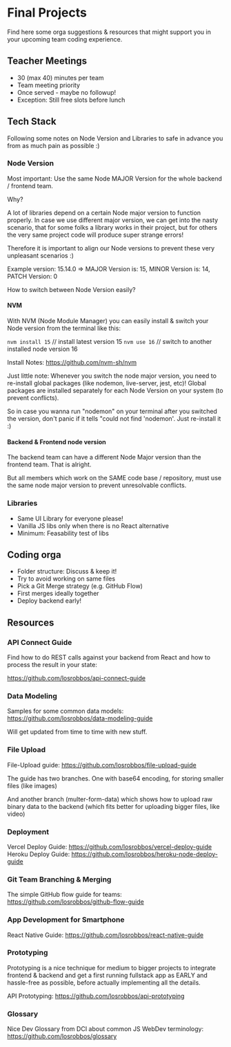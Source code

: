 # Final Projects

Find here some orga suggestions & resources that might support you in your upcoming team coding experience.

## Teacher Meetings

- 30 (max 40) minutes per team
- Team meeting priority
- Once served - maybe no followup!
- Exception: Still free slots before lunch

## Tech Stack

Following some notes on Node Version and Libraries to safe in advance you from as much pain as possible :)

### Node Version

Most important: Use the same Node MAJOR Version for the whole backend / frontend team.

Why?

A lot of libraries depend on a certain Node major version to function properly. In case we use different major version, we can get into the nasty scenario, that for some folks a library works in their project, but for others the very same project code will produce super strange errors!

Therefore it is important to align our Node versions to prevent these very unpleasant scenarios :)

Example version: 15.14.0 => MAJOR Version is: 15, MINOR Version is: 14, PATCH Version: 0 

How to switch between Node Version easily?

#### NVM

With NVM (Node Module Manager) you can easily install & switch your Node version from the terminal like this:

`nvm install 15` // install latest version 15
`nvm use 16` // switch to another installed node version 16

Install Notes: https://github.com/nvm-sh/nvm

Just little note: Whenever you switch the node major version, you need to re-install global packages (like nodemon, live-server, jest, etc)! Global packages are installed separately for each Node Version on your system (to prevent conflicts).

So in case you wanna run "nodemon" on your terminal after you switched the version, don't panic if it tells "could not find 'nodemon'. Just re-install it :)


#### Backend & Frontend node version

The backend team can have a different Node Major version than the frontend team. That is alright. 

But all members which work on the SAME code base / repository, must use the same node major version to prevent unresolvable conflicts.


### Libraries

- Same UI Library for everyone please!
- Vanilla JS libs only when there is no React alternative
- Minimum: Feasability test of libs


## Coding orga

- Folder structure: Discuss & keep it!
- Try to avoid working on same files
- Pick a Git Merge strategy (e.g. GitHub Flow)
- First merges ideally together
- Deploy backend early!


## Resources

### API Connect Guide

Find how to do REST calls against your backend from React and how to process the result in your state:

https://github.com/losrobbos/api-connect-guide

### Data Modeling 

Samples for some common data models: https://github.com/losrobbos/data-modeling-guide

Will get updated from time to time with new stuff.

### File Upload 

File-Upload guide: https://github.com/losrobbos/file-upload-guide

The guide has two branches. One with base64 encoding, for storing smaller files (like images)

And another branch (multer-form-data) which shows how to upload raw binary data to the backend (which fits better for uploading bigger files, like video)

### Deployment 

Vercel Deploy Guide: https://github.com/losrobbos/vercel-deploy-guide
Heroku Deploy Guide: https://github.com/losrobbos/heroku-node-deploy-guide

### Git Team Branching & Merging

The simple GitHub flow guide for teams: https://github.com/losrobbos/github-flow-guide

### App Development for Smartphone

React Native Guide: https://github.com/losrobbos/react-native-guide

### Prototyping

Prototyping is a nice technique for medium to bigger projects to integrate frontend & backend and get a first running fullstack app as EARLY and hassle-free as possible, before actually implementing all the details.

API Prototyping: https://github.com/losrobbos/api-prototyping

### Glossary 

Nice Dev Glossary from DCI about common JS WebDev terminology: https://github.com/losrobbos/glossary

